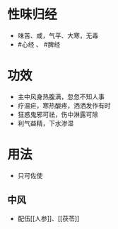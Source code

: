 # 性味归经
- 味苦、咸，气平、大寒，无毒
- #心经 、 #脾经 
# 功效
- 主中风身热腹满，忽忽不知人事
- 疗温疟，寒热酸疼，洒洒发作有时
- 狂惑鬼邪可祛，伤中淋露可除
- 利气益精，下水渗湿
# 用法
- 只可佐使
## 中风
- 配伍[[人参]]、[[茯苓]]